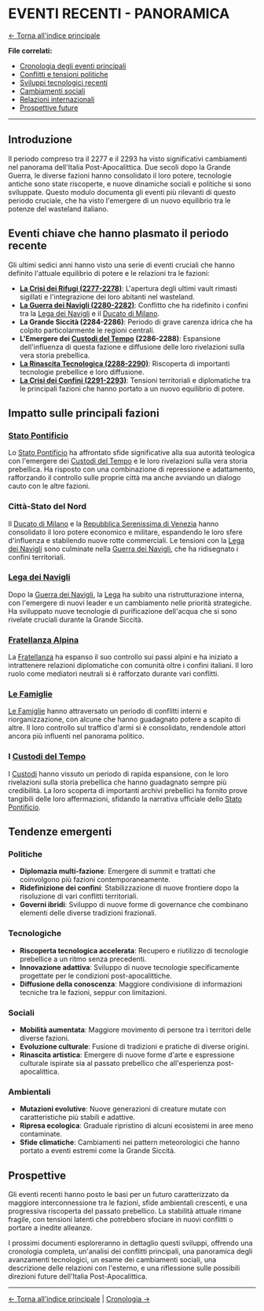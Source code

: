 # EVENTI RECENTI - PANORAMICA

[← Torna all'indice principale](../../01-Indice/01.0-indice-principale.md)

**File correlati:**
- [Cronologia degli eventi principali](../10-Eventi/10.1-cronologia.md)
- [Conflitti e tensioni politiche](../10-Eventi/10.2-conflitti.md)
- [Sviluppi tecnologici recenti](../10-Eventi/10.3-sviluppi-tecnologici.md)
- [Cambiamenti sociali](../10-Eventi/10.4-cambiamenti-sociali.md)
- [Relazioni internazionali](../10-Eventi/10.5-relazioni-internazionali.md)
- [Prospettive future](../10-Eventi/10.6-prospettive-future.md)

---

## Introduzione

Il periodo compreso tra il 2277 e il 2293 ha visto significativi cambiamenti nel panorama dell'Italia Post-Apocalittica. Due secoli dopo la Grande Guerra, le diverse fazioni hanno consolidato il loro potere, tecnologie antiche sono state riscoperte, e nuove dinamiche sociali e politiche si sono sviluppate. Questo modulo documenta gli eventi più rilevanti di questo periodo cruciale, che ha visto l'emergere di un nuovo equilibrio tra le potenze del wasteland italiano.

## Eventi chiave che hanno plasmato il periodo recente

Gli ultimi sedici anni hanno visto una serie di eventi cruciali che hanno definito l'attuale equilibrio di potere e le relazioni tra le fazioni:

- **[La Crisi dei Rifugi (2277-2278)](../10-Eventi/10.2-conflitti.md#la-crisi-dei-rifugi-2277-2278)**: L'apertura degli ultimi vault rimasti sigillati e l'integrazione dei loro abitanti nel wasteland.
- **[La Guerra dei Navigli (2280-2282)](../10-Eventi/10.2-conflitti.md#la-guerra-dei-navigli-2280-2282)**: Conflitto che ha ridefinito i confini tra la [Lega dei Navigli](../../../05-Fazioni/05.3-lega-navigli.md) e il [Ducato di Milano](../../../06-Luoghi/06.3-milano.md).
- **La Grande Siccità (2284-2286)**: Periodo di grave carenza idrica che ha colpito particolarmente le regioni centrali.
- **L'Emergere dei [Custodi del Tempo](../../../05-Fazioni/05.6-custodi-tempo.md) (2286-2288)**: Espansione dell'influenza di questa fazione e diffusione delle loro rivelazioni sulla vera storia prebellica.
- **[La Rinascita Tecnologica (2288-2290)](../10-Eventi/10.3-sviluppi-tecnologici.md#la-rinascita-tecnologica-2288-2290)**: Riscoperta di importanti tecnologie prebellice e loro diffusione.
- **[La Crisi dei Confini (2291-2293)](../10-Eventi/10.2-conflitti.md#la-crisi-dei-confini-2291-2293)**: Tensioni territoriali e diplomatiche tra le principali fazioni che hanno portato a un nuovo equilibrio di potere.

## Impatto sulle principali fazioni

### [Stato Pontificio](../../../05-Fazioni/05.1-stato-pontificio.md)

Lo [Stato Pontificio](../../../05-Fazioni/05.1-stato-pontificio.md) ha affrontato sfide significative alla sua autorità teologica con l'emergere dei [Custodi del Tempo](../../../05-Fazioni/05.6-custodi-tempo.md) e le loro rivelazioni sulla vera storia prebellica. Ha risposto con una combinazione di repressione e adattamento, rafforzando il controllo sulle proprie città ma anche avviando un dialogo cauto con le altre fazioni.

### Città-Stato del Nord

Il [Ducato di Milano](../../../06-Luoghi/06.3-milano.md) e la [Repubblica Serenissima di Venezia](../../../06-Luoghi/06.2-venezia.md) hanno consolidato il loro potere economico e militare, espandendo le loro sfere d'influenza e stabilendo nuove rotte commerciali. Le tensioni con la [Lega dei Navigli](../../../05-Fazioni/05.3-lega-navigli.md) sono culminate nella [Guerra dei Navigli](../10-Eventi/10.2-conflitti.md#la-guerra-dei-navigli-2280-2282), che ha ridisegnato i confini territoriali.

### [Lega dei Navigli](../../../05-Fazioni/05.3-lega-navigli.md)

Dopo la [Guerra dei Navigli](../10-Eventi/10.2-conflitti.md#la-guerra-dei-navigli-2280-2282), la [Lega](../../../05-Fazioni/05.3-lega-navigli.md) ha subito una ristrutturazione interna, con l'emergere di nuovi leader e un cambiamento nelle priorità strategiche. Ha sviluppato nuove tecnologie di purificazione dell'acqua che si sono rivelate cruciali durante la Grande Siccità.

### [Fratellanza Alpina](../../../05-Fazioni/05.4-fratellanza-alpina.md)

La [Fratellanza](../../../05-Fazioni/05.4-fratellanza-alpina.md) ha espanso il suo controllo sui passi alpini e ha iniziato a intrattenere relazioni diplomatiche con comunità oltre i confini italiani. Il loro ruolo come mediatori neutrali si è rafforzato durante vari conflitti.

### [Le Famiglie](../../../05-Fazioni/05.5-famiglie.md)

[Le Famiglie](../../../05-Fazioni/05.5-famiglie.md) hanno attraversato un periodo di conflitti interni e riorganizzazione, con alcune che hanno guadagnato potere a scapito di altre. Il loro controllo sul traffico d'armi si è consolidato, rendendole attori ancora più influenti nel panorama politico.

### I [Custodi del Tempo](../../../05-Fazioni/05.6-custodi-tempo.md)

I [Custodi](../../../05-Fazioni/05.6-custodi-tempo.md) hanno vissuto un periodo di rapida espansione, con le loro rivelazioni sulla storia prebellica che hanno guadagnato sempre più credibilità. La loro scoperta di importanti archivi prebellici ha fornito prove tangibili delle loro affermazioni, sfidando la narrativa ufficiale dello [Stato Pontificio](../../../05-Fazioni/05.1-stato-pontificio.md).

## Tendenze emergenti

### Politiche

- **Diplomazia multi-fazione**: Emergere di summit e trattati che coinvolgono più fazioni contemporaneamente.
- **Ridefinizione dei confini**: Stabilizzazione di nuove frontiere dopo la risoluzione di vari conflitti territoriali.
- **Governi ibridi**: Sviluppo di nuove forme di governance che combinano elementi delle diverse tradizioni frazionali.

### Tecnologiche

- **Riscoperta tecnologica accelerata**: Recupero e riutilizzo di tecnologie prebellice a un ritmo senza precedenti.
- **Innovazione adattiva**: Sviluppo di nuove tecnologie specificamente progettate per le condizioni post-apocalittiche.
- **Diffusione della conoscenza**: Maggiore condivisione di informazioni tecniche tra le fazioni, seppur con limitazioni.

### Sociali

- **Mobilità aumentata**: Maggiore movimento di persone tra i territori delle diverse fazioni.
- **Evoluzione culturale**: Fusione di tradizioni e pratiche di diverse origini.
- **Rinascita artistica**: Emergere di nuove forme d'arte e espressione culturale ispirate sia al passato prebellico che all'esperienza post-apocalittica.

### Ambientali

- **Mutazioni evolutive**: Nuove generazioni di creature mutate con caratteristiche più stabili e adattive.
- **Ripresa ecologica**: Graduale ripristino di alcuni ecosistemi in aree meno contaminate.
- **Sfide climatiche**: Cambiamenti nei pattern meteorologici che hanno portato a eventi estremi come la Grande Siccità.

## Prospettive

Gli eventi recenti hanno posto le basi per un futuro caratterizzato da maggiore interconnessione tra le fazioni, sfide ambientali crescenti, e una progressiva riscoperta del passato prebellico. La stabilità attuale rimane fragile, con tensioni latenti che potrebbero sfociare in nuovi conflitti o portare a inedite alleanze.

I prossimi documenti esploreranno in dettaglio questi sviluppi, offrendo una cronologia completa, un'analisi dei conflitti principali, una panoramica degli avanzamenti tecnologici, un esame dei cambiamenti sociali, una descrizione delle relazioni con l'esterno, e una riflessione sulle possibili direzioni future dell'Italia Post-Apocalittica.

---

[← Torna all'indice principale](../../01-Indice/01.0-indice-principale.md) | [Cronologia →](../10-Eventi/10.1-cronologia.md)